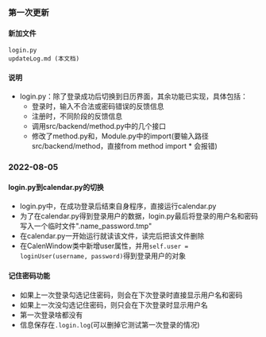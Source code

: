 ### 第一次更新

#### 新加文件

```
login.py
updateLog.md (本文档)
```

#### 说明

- login.py：除了登录成功后切换到日历界面，其余功能已实现，具体包括：
  - 登录时，输入不合法或密码错误的反馈信息
  - 注册时，不同阶段的反馈信息
  - 调用src/backend/method.py中的几个接口
  - 修改了method.py和，Module.py中的import(要输入路径src/backend/method，直接from method import * 会报错)

### 2022-08-05

#### login.py到calendar.py的切换

- login.py中，在成功登录后结束自身程序，直接运行calendar.py
- 为了在calendar.py得到登录用户的数据，login.py最后将登录的用户名和密码写入一个临时文件".name_password.tmp"
- 在calendar.py一开始运行就读该文件，读完后把该文件删除
- 在CalenWindow类中新增user属性，并用```self.user = loginUser(username, password)```得到登录用户的对象

#### 记住密码功能

- 如果上一次登录勾选记住密码，则会在下次登录时直接显示用户名和密码
- 如果上一次没勾选记住密码，则只会在下次登录时显示用户名
- 第一次登录啥都没有
- 信息保存在```.login.log```(可以删掉它测试第一次登录的情况)
